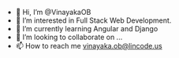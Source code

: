 - 👋 Hi, I’m @VinayakaOB
- 👀 I’m interested in Full Stack Web Development.
- 🌱 I’m currently learning Angular and Django
- 💞️ I’m looking to collaborate on ...
- 📫 How to reach me vinayaka.ob@lincode.us

<!---
VinayakaOB/VinayakaOB is a ✨ special ✨ repository because its `README.md` (this file) appears on your GitHub profile.
You can click the Preview link to take a look at your changes.
--->
